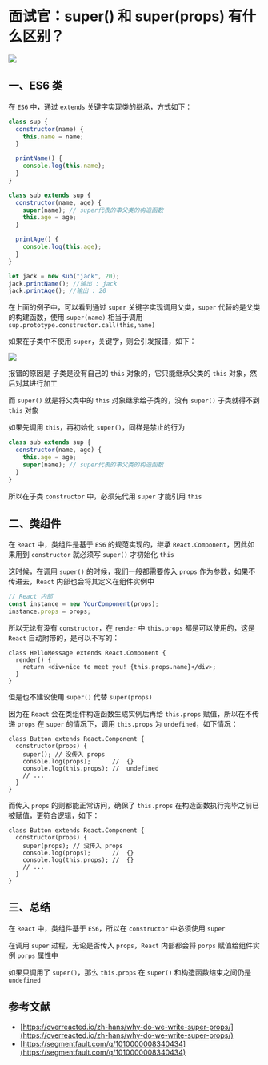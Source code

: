 # 面试官：super() 和 super(props) 有什么区别？

![](https://static.vue-js.com/618abaf0-d71c-11eb-85f6-6fac77c0c9b3.png)

## 一、ES6 类

在 `ES6` 中，通过 `extends` 关键字实现类的继承，方式如下：

```javascript
class sup {
  constructor(name) {
    this.name = name;
  }

  printName() {
    console.log(this.name);
  }
}

class sub extends sup {
  constructor(name, age) {
    super(name); // super代表的事父类的构造函数
    this.age = age;
  }

  printAge() {
    console.log(this.age);
  }
}

let jack = new sub("jack", 20);
jack.printName(); //输出 : jack
jack.printAge(); //输出 : 20
```

在上面的例子中，可以看到通过 `super` 关键字实现调用父类，`super` 代替的是父类的构建函数，使用 `super(name)` 相当于调用 `sup.prototype.constructor.call(this,name)`

如果在子类中不使用 `super`，关键字，则会引发报错，如下：

![](https://static.vue-js.com/6ab40190-d71c-11eb-85f6-6fac77c0c9b3.png)

报错的原因是 子类是没有自己的 `this` 对象的，它只能继承父类的 `this` 对象，然后对其进行加工

而 `super()` 就是将父类中的 `this` 对象继承给子类的，没有 `super()` 子类就得不到 `this` 对象

如果先调用 `this`，再初始化 `super()`，同样是禁止的行为

```javascript
class sub extends sup {
  constructor(name, age) {
    this.age = age;
    super(name); // super代表的事父类的构造函数
  }
}
```

所以在子类 `constructor` 中，必须先代用 `super` 才能引用 `this`

## 二、类组件

在 `React` 中，类组件是基于 `ES6` 的规范实现的，继承 `React.Component`，因此如果用到 `constructor` 就必须写 `super()` 才初始化 `this`

这时候，在调用 `super()` 的时候，我们一般都需要传入 `props` 作为参数，如果不传进去，`React` 内部也会将其定义在组件实例中

```javascript
// React 内部
const instance = new YourComponent(props);
instance.props = props;
```

所以无论有没有 `constructor`，在 `render` 中 `this.props` 都是可以使用的，这是 `React` 自动附带的，是可以不写的：

```javascriptx
class HelloMessage extends React.Component {
  render() {
    return <div>nice to meet you! {this.props.name}</div>;
  }
}
```

但是也不建议使用 `super()` 代替 `super(props)`

因为在 `React` 会在类组件构造函数生成实例后再给 `this.props` 赋值，所以在不传递 `props` 在 `super` 的情况下，调用 `this.props` 为 `undefined`，如下情况：

```javascriptx
class Button extends React.Component {
  constructor(props) {
    super(); // 没传入 props
    console.log(props);      //  {}
    console.log(this.props); //  undefined
    // ...
  }
}
```

而传入 `props` 的则都能正常访问，确保了 `this.props` 在构造函数执行完毕之前已被赋值，更符合逻辑，如下：

```javascriptx
class Button extends React.Component {
  constructor(props) {
    super(props); // 没传入 props
    console.log(props);      //  {}
    console.log(this.props); //  {}
    // ...
  }
}
```

## 三、总结

在 `React` 中，类组件基于 `ES6`，所以在 `constructor` 中必须使用 `super`

在调用 `super` 过程，无论是否传入 `props`，`React` 内部都会将 `porps` 赋值给组件实例 `porps` 属性中

如果只调用了 `super()`，那么 `this.props` 在 `super()` 和构造函数结束之间仍是 `undefined`

## 参考文献

- [https://overreacted.io/zh-hans/why-do-we-write-super-props/](https://overreacted.io/zh-hans/why-do-we-write-super-props/)
- [https://segmentfault.com/q/1010000008340434](https://segmentfault.com/q/1010000008340434)
